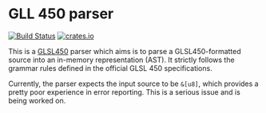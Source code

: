 # GLL 450 parser

[![Build Status](https://travis-ci.org/phaazon/glsl.svg?branch=master)](https://travis-ci.org/phaazon/glsl)
[![crates.io](https://img.shields.io/crates/v/glsl.svg)](https://crates.io/crates/glsl)

This is a [GLSL450](https://www.khronos.org/registry/OpenGL/specs/gl/GLSLangSpec.4.50.pdf) parser
which aims is to parse a GLSL450-formatted source into an in-memory representation (AST). It
strictly follows the grammar rules defined in the official GLSL 450 specifications.

Currently, the parser expects the input source to be `&[u8]`, which provides a pretty poor
experience in error reporting. This is a serious issue and is being worked on.
